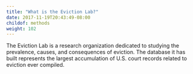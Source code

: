 ```yaml
---
title: "What is the Eviction Lab?"
date: 2017-11-19T20:43:49-08:00
childof: methods
weight: 102
---
```

The Eviction Lab is a research organization dedicated to studying the prevalence, causes, and consequences of eviction. The database it has built represents the largest accumulation of U.S. court records related to eviction ever compiled.